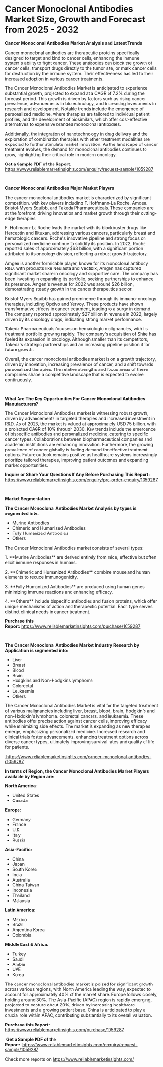<p><h1>Cancer Monoclonal Antibodies Market Size, Growth and Forecast from 2025 - 2032</h1></p><p><strong>Cancer Monoclonal Antibodies Market Analysis and Latest Trends</strong></p>
<p><p>Cancer monoclonal antibodies are therapeutic proteins specifically designed to target and bind to cancer cells, enhancing the immune system's ability to fight cancer. These antibodies can block the growth of cancer cells, transport drugs directly to the tumor site, or mark cancer cells for destruction by the immune system. Their effectiveness has led to their increased adoption in various cancer treatments.</p><p>The Cancer Monoclonal Antibodies Market is anticipated to experience substantial growth, projected to expand at a CAGR of 7.2% during the forecast period. This growth is driven by factors such as rising cancer prevalence, advancements in biotechnology, and increasing investments in research and development. Notable trends include the emergence of personalized medicine, where therapies are tailored to individual patient profiles, and the development of biosimilars, which offer cost-effective alternatives to expensive branded monoclonal antibodies.</p><p>Additionally, the integration of nanotechnology in drug delivery and the exploration of combination therapies with other treatment modalities are expected to further stimulate market innovation. As the landscape of cancer treatment evolves, the demand for monoclonal antibodies continues to grow, highlighting their critical role in modern oncology.</p></p>
<p><strong>Get a Sample PDF of the Report:&nbsp;</strong> <a href="https://www.reliablemarketinsights.com/enquiry/request-sample/1059287?utm_campaign=1166&utm_medium=2&utm_source=Github&utm_content=ia&utm_term=08032025&utm_id=cancer-monoclonal-antibodies">https://www.reliablemarketinsights.com/enquiry/request-sample/1059287</a></p>
<p>&nbsp;</p>
<p><strong>Cancer Monoclonal Antibodies Major Market Players</strong></p>
<p><p>The cancer monoclonal antibodies market is characterized by significant competition, with key players including F. Hoffmann-La Roche, Amgen, Bristol-Myers Squibb, and Takeda Pharmaceuticals. These companies are at the forefront, driving innovation and market growth through their cutting-edge therapies.</p><p>F. Hoffmann-La Roche leads the market with its blockbuster drugs like Herceptin and Rituxan, addressing various cancers, particularly breast and hematologic cancers. Roche's innovative pipeline and strong focus on personalized medicine continue to solidify its position. In 2022, Roche reported sales of approximately $63 billion, with a significant portion attributed to its oncology division, reflecting a robust growth trajectory.</p><p>Amgen is another formidable player, known for its monoclonal antibody R&D. With products like Neulasta and Vectibix, Amgen has captured significant market share in oncology and supportive care. The company has been investing in expanding its portfolio, seeking partnerships to enhance its presence. Amgen's revenue for 2022 was around $26 billion, demonstrating steady growth in the cancer therapeutics sector.</p><p>Bristol-Myers Squibb has gained prominence through its immuno-oncology therapies, including Opdivo and Yervoy. These products have shown transformative effects in cancer treatment, leading to a surge in demand. The company reported approximately $27 billion in revenue in 2022, largely driven by its oncology drugs, indicating strong market performance.</p><p>Takeda Pharmaceuticals focuses on hematologic malignancies, with its treatment portfolio growing rapidly. The company's acquisition of Shire has fueled its expansion in oncology. Although smaller than its competitors, Takeda's strategic partnerships and an increasing pipeline position it for future growth. </p><p>Overall, the cancer monoclonal antibodies market is on a growth trajectory, driven by innovation, increasing prevalence of cancer, and a shift towards personalized therapies. The relative strengths and focus areas of these companies shape a competitive landscape that is expected to evolve continuously.</p></p>
<p>&nbsp;</p>
<p><strong>What Are The Key Opportunities For Cancer Monoclonal Antibodies Manufacturers?</strong></p>
<p><p>The Cancer Monoclonal Antibodies market is witnessing robust growth, driven by advancements in targeted therapies and increased investment in R&D. As of 2023, the market is valued at approximately USD 75 billion, with a projected CAGR of 10% through 2030. Key trends include the emergence of bispecific antibodies and personalized medicine, catering to specific cancer types. Collaborations between biopharmaceutical companies and academic institutions are enhancing innovation. Furthermore, the growing prevalence of cancer globally is fueling demand for effective treatment options. Future outlook remains positive as healthcare systems increasingly prioritize tailored therapies, improving patient outcomes and expanding market opportunities.</p></p>
<p><strong>Inquire or Share Your Questions If Any Before Purchasing This Report:</strong> <a href="https://www.reliablemarketinsights.com/enquiry/pre-order-enquiry/1059287?utm_campaign=1166&utm_medium=2&utm_source=Github&utm_content=ia&utm_term=08032025&utm_id=cancer-monoclonal-antibodies">https://www.reliablemarketinsights.com/enquiry/pre-order-enquiry/1059287</a></p>
<p>&nbsp;</p>
<p><strong>Market Segmentation</strong></p>
<p><strong>The Cancer Monoclonal Antibodies Market Analysis by types is segmented into:</strong></p>
<p><ul><li>Murine Antibodies</li><li>Chimeric and Humanised Antibodies</li><li>Fully Humanized Antibodies</li><li>Others</li></ul></p>
<p><p>The Cancer Monoclonal Antibodies market consists of several types: </p><p>1. **Murine Antibodies** are derived entirely from mice, effective but often elicit immune responses in humans.   </p><p>2. **Chimeric and Humanized Antibodies** combine mouse and human elements to reduce immunogenicity.   </p><p>3. **Fully Humanized Antibodies** are produced using human genes, minimizing immune reactions and enhancing efficacy.   </p><p>4. **Others** include bispecific antibodies and fusion proteins, which offer unique mechanisms of action and therapeutic potential. Each type serves distinct clinical needs in cancer treatment.</p></p>
<p><strong>Purchase this Report:&nbsp;</strong><a href="https://www.reliablemarketinsights.com/purchase/1059287?utm_campaign=1166&utm_medium=2&utm_source=Github&utm_content=ia&utm_term=08032025&utm_id=cancer-monoclonal-antibodies">https://www.reliablemarketinsights.com/purchase/1059287</a></p>
<p>&nbsp;</p>
<p><strong>The Cancer Monoclonal Antibodies Market Industry Research by Application is segmented into:</strong></p>
<p><ul><li>Liver</li><li>Breast</li><li>Blood</li><li>Brain</li><li>Hodgkins and Non-Hodgkins lymphoma</li><li>Colorectal</li><li>Leukaemia</li><li>Others</li></ul></p>
<p><p>The Cancer Monoclonal Antibodies Market is vital for the targeted treatment of various malignancies including liver, breast, blood, brain, Hodgkin's and non-Hodgkin's lymphoma, colorectal cancers, and leukaemia. These antibodies offer precise action against cancer cells, improving efficacy while minimizing side effects. The market is expanding as new therapies emerge, emphasizing personalized medicine. Increased research and clinical trials foster advancements, enhancing treatment options across diverse cancer types, ultimately improving survival rates and quality of life for patients.</p></p>
<p><a href="https://www.reliablemarketinsights.com/cancer-monoclonal-antibodies-r1059287?utm_campaign=1166&utm_medium=2&utm_source=Github&utm_content=ia&utm_term=08032025&utm_id=cancer-monoclonal-antibodies">&nbsp;https://www.reliablemarketinsights.com/cancer-monoclonal-antibodies-r1059287</a></p>
<p><strong>In terms of Region, the Cancer Monoclonal Antibodies Market Players available by Region are:</strong></p>
<p>
    <p> <strong> North America: </strong>
        <ul>
            <li>United States</li>
            <li>Canada</li>
        </ul>
        </p> 
    <p> <strong> Europe: </strong>
        <ul>
            <li>Germany</li>
            <li>France</li>
            <li>U.K.</li>
            <li>Italy</li>
            <li>Russia</li>
        </ul>
        </p> 
    <p> <strong> Asia-Pacific: </strong>
        <ul>
            <li>China</li>
            <li>Japan</li>
            <li>South Korea</li>
            <li>India</li>
            <li>Australia</li>
            <li>China Taiwan</li>
            <li>Indonesia</li>
            <li>Thailand</li>
            <li>Malaysia</li>
        </ul>
        </p> 
    <p> <strong> Latin America: </strong>
        <ul>
            <li>Mexico</li>
            <li>Brazil</li>
            <li>Argentina Korea</li>
            <li>Colombia</li>
        </ul>
        </p> 
    <p> <strong> Middle East & Africa: </strong>
        <ul>
            <li>Turkey</li>
            <li>Saudi</li>
            <li>Arabia</li>
            <li>UAE</li>
            <li>Korea</li>
        </ul>
    </p>
    </p>
<p><p>The cancer monoclonal antibodies market is poised for significant growth across various regions, with North America leading the way, expected to account for approximately 40% of the market share. Europe follows closely, holding around 30%. The Asia-Pacific (APAC) region is rapidly emerging, projected to capture about 20%, driven by increasing healthcare investments and a growing patient base. China is anticipated to play a crucial role within APAC, contributing substantially to its overall valuation.</p></p>
<p><strong>Purchase this Report: </strong><a href="https://www.reliablemarketinsights.com/purchase/1059287?utm_campaign=1166&utm_medium=2&utm_source=Github&utm_content=ia&utm_term=08032025&utm_id=cancer-monoclonal-antibodies">https://www.reliablemarketinsights.com/purchase/1059287</a></p>
<p>&nbsp;<strong>Get a Sample PDF of the Report:&nbsp;&nbsp;</strong><a href="https://www.reliablemarketinsights.com/enquiry/request-sample/1059287?utm_campaign=1166&utm_medium=2&utm_source=Github&utm_content=ia&utm_term=08032025&utm_id=cancer-monoclonal-antibodies">https://www.reliablemarketinsights.com/enquiry/request-sample/1059287</a></p>
<p><strong></strong></p>
<p>Check more reports on <a href="https://www.reliablemarketinsights.com/?utm_campaign=1166&utm_medium=2&utm_source=Github&utm_content=ia&utm_term=08032025&utm_id=cancer-monoclonal-antibodies">https://www.reliablemarketinsights.com/</a></p>